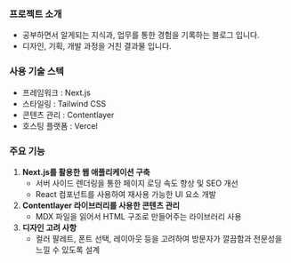 ### 프로젝트 소개

- 공부하면서 알게되는 지식과, 업무를 통한 경험을 기록하는 블로그 입니다.
- 디자인, 기획, 개발 과정을 거친 결과물 입니다.

### 사용 기술 스텍

- 프레임워크 : Next.js
- 스타일링 : Tailwind CSS
- 콘텐츠 관리 : Contentlayer
- 호스팅 플랫폼 : Vercel

### 주요 기능

1. **Next.js를 활용한 웹 애플리케이션 구축**
   - 서버 사이드 렌더링을 통한 페이지 로딩 속도 향상 및 SEO 개선
   - React 컴포넌트를 사용하여 재사용 가능한 UI 요소 개발
2. **Contentlayer 라이브러리를 사용한 콘텐츠 관리**
   - MDX 파일을 읽어서 HTML 구조로 만들어주는 라이브러리 사용
3. **디자인 고려 사항**
   - 컬러 팔레트, 폰트 선택, 레이아웃 등을 고려하여 방문자가 깔끔함과 전문성을 느낄 수 있도록 설계

